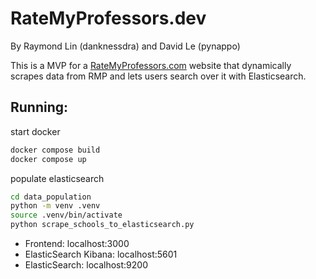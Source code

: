 # RateMyProfessors.dev

By Raymond Lin (danknessdra) and David Le (pynappo)

This is a MVP for a [RateMyProfessors.com](https://ratemyprofessors.com) website that dynamically scrapes data from RMP and lets users search over it with Elasticsearch.

## Running:

start docker
```bash
docker compose build
docker compose up
```

populate elasticsearch
```bash
cd data_population
python -m venv .venv
source .venv/bin/activate
python scrape_schools_to_elasticsearch.py
```

- Frontend: localhost:3000
- ElasticSearch Kibana: localhost:5601
- ElasticSearch: localhost:9200
